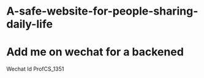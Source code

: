 # A-safe-website-for-people-sharing-daily-life
# Add me on wechat for a backened
Wechat Id ProfCS_1351
